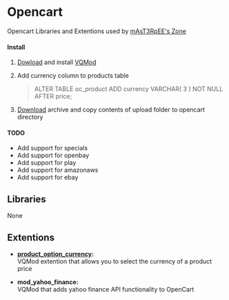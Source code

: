 Opencart
========

Opencart Libraries and Extentions used by [mAsT3RpEE's Zone][1]


#### Install ####

1.  [Dowload][2] and install [VQMod][3]
2.  Add currency column to products table
    
    > ALTER TABLE oc_product ADD currency VARCHAR( 3 ) NOT NULL AFTER price;
    
3.  [Download][4] archive and copy contents of upload folder to opencart directory


#### TODO ####
*   Add support for specials
*   Add support for openbay
*   Add support for play
*   Add support for amazonaws
*   Add support for ebay


Libraries
---------

None

Extentions
----------
*   **[product_option_currency](upload/vqmod/xml/product_option_currency.xml):**  
    VQMod extention that allows you to select the currency of a product price
    
*   **mod_yahoo_finance:**  
    VQMod that adds yahoo finance API functionality to OpenCart


   [1]: http://mast3rpee.tk                                                         "mAsT3RpEE's Zone"
   [2]: https://code.google.com/p/vqmod/                                            "VQMod Home Page"
   [3]: https://code.google.com/p/vqmod/wiki/Install_OpenCart                       "VQMod Install Instructions"
   [4]: https://github.com/mAsT3RpEE/Opencart/archive/product_option_currency.zip   "Download"
